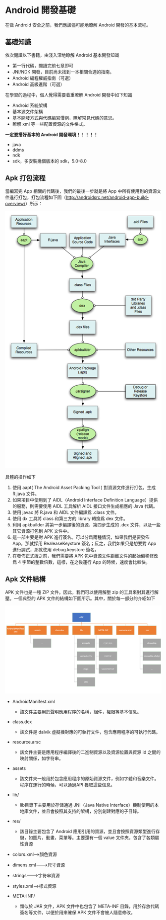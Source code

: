 # Android 開發基礎

在做 Android 安全之前，我們應該儘可能地瞭解 Android 開發的基本流程。

## 基礎知識

依次閱讀以下書籍，由淺入深地瞭解 Android 基本開發知識

- 第一行代碼，閱讀完前七章即可
- JNI/NDK 開發，目前尚未找到一本相關合適的指南。
- Android 編程權威指南（可選）
- Android 高級進階（可選）

在學習的過程中，個人覺得需要着重瞭解 Android 開發中如下知識

- Android 系統架構
- 基本源文件架構
- 基本開發方式與代碼編寫慣例，瞭解常見代碼的意思。
- 瞭解 xml 等一些配置資源的文件格式。

**一定要搭好基本的 Android 開發環境！！！！！**

- java
- ddms
- ndk
- sdk，多安裝幾個版本的 sdk，5.0-8.0

## Apk 打包流程

當編寫完 App 相關的代碼後，我們的最後一步就是將 App 中所有使用到的資源文件進行打包，打包流程如下圖（<u>http://androidsrc.net/android-app-build-overview/</u>）所示：

![](./figure/android_app_build.png)

具體的操作如下

1. 使用 aapt( The Android Asset Packing Tool ) 對資源文件進行打包，生成 R.java 文件。
2. 如果項目中使用到了 AIDL（Android Interface Definition Language）提供的服務，則需要使用 AIDL 工具解析 AIDL 接口文件生成相應的 Java 代碼。
3. 使用 javac 將 R.java 和 AIDL 文件編譯爲 .class 文件。
4. 使用 dx 工具將 class 和第三方的 library 轉換爲 dex 文件。
5. 利用 apkbuilder 將第一步編譯後的資源、第四步生成的 .dex 文件，以及一些其它資源打包到 APK 文件中。
6. 這一部主要是對 APK 進行簽名。可以分爲兩種情況，如果我們是要發佈 App，那就採用 RealeaseKeystore  簽名；反之，我們如果只是想要對 App 進行調試，那就使用 debug.keystore 簽名。
7. 在發佈正式版之前，我們需要將 APK 包中資源文件距離文件的起始偏移修改爲 4 字節的整數倍數，這樣，在之後運行 App 的時候，速度會比較快。

## Apk 文件結構

APK 文件也是一種 ZIP 文件。因此，我們可以使用解壓 zip 的工具來對其進行解壓。一個典型的 APK 文件的結構如下圖所示。其中，關於每一部分的介紹如下

![](./figure/apk_structure.png)


- AndroidManifest.xml

    - 該文件主要用於聲明應用程序的名稱，組件，權限等基本信息。

- class.dex
    - 該文件是 dalvik 虛擬機對應的可執行文件，包含應用程序的可執行代碼。
- resource.arsc
    - 該文件主要是應用程序編譯後的二進制資源以及資源位置與資源 id 之間的映射關係，如字符串。
- assets
    - 該文件夾一般用於包含應用程序的原始資源文件，例如字體和音樂文件。程序在運行的時候，可以通過API 獲取這些信息。
- lib/
    - lib目錄下主要用於存儲通過 JNI（Java Native Interface）機制使用的本地庫文件，並且會按照其支持的架構，分別創建對應的子目錄。
- res/
    - 該目錄主要包含了 Android 應用引用的資源，並且會按照資源類型進行存儲，如圖片，動畫，菜單等。主要還有一個 value 文件夾，包含了各類屬性資源
- colors.xml-->顏色資源
- dimens.xml--->尺寸資源
- strings--->字符串資源
- styles.xml-->樣式資源
- META-INF/
    - 類似於 JAR 文件，APK 文件中也包含了 META-INF 目錄，用於存放代碼簽名等文件，以便於用來確保 APK 文件不會被人隨意修改。
